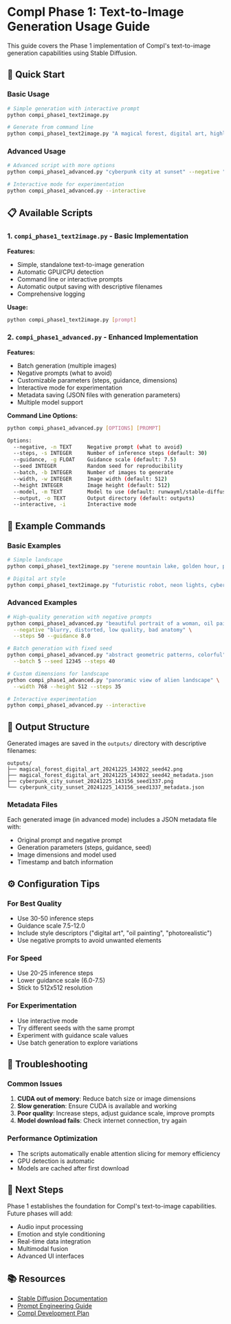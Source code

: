 # CompI Phase 1: Text-to-Image Generation Usage Guide

This guide covers the Phase 1 implementation of CompI's text-to-image generation capabilities using Stable Diffusion.

## 🚀 Quick Start

### Basic Usage
```bash
# Simple generation with interactive prompt
python compi_phase1_text2image.py

# Generate from command line
python compi_phase1_text2image.py "A magical forest, digital art, highly detailed"
```

### Advanced Usage
```bash
# Advanced script with more options
python compi_phase1_advanced.py "cyberpunk city at sunset" --negative "blurry, low quality" --steps 50 --batch 3

# Interactive mode for experimentation
python compi_phase1_advanced.py --interactive
```

## 📋 Available Scripts

### 1. `compi_phase1_text2image.py` - Basic Implementation
**Features:**
- Simple, standalone text-to-image generation
- Automatic GPU/CPU detection
- Command line or interactive prompts
- Automatic output saving with descriptive filenames
- Comprehensive logging

**Usage:**
```bash
python compi_phase1_text2image.py [prompt]
```

### 2. `compi_phase1_advanced.py` - Enhanced Implementation
**Features:**
- Batch generation (multiple images)
- Negative prompts (what to avoid)
- Customizable parameters (steps, guidance, dimensions)
- Interactive mode for experimentation
- Metadata saving (JSON files with generation parameters)
- Multiple model support

**Command Line Options:**
```bash
python compi_phase1_advanced.py [OPTIONS] [PROMPT]

Options:
  --negative, -n TEXT     Negative prompt (what to avoid)
  --steps, -s INTEGER     Number of inference steps (default: 30)
  --guidance, -g FLOAT    Guidance scale (default: 7.5)
  --seed INTEGER          Random seed for reproducibility
  --batch, -b INTEGER     Number of images to generate
  --width, -w INTEGER     Image width (default: 512)
  --height INTEGER        Image height (default: 512)
  --model, -m TEXT        Model to use (default: runwayml/stable-diffusion-v1-5)
  --output, -o TEXT       Output directory (default: outputs)
  --interactive, -i       Interactive mode
```

## 🎨 Example Commands

### Basic Examples
```bash
# Simple landscape
python compi_phase1_text2image.py "serene mountain lake, golden hour, photorealistic"

# Digital art style
python compi_phase1_text2image.py "futuristic robot, neon lights, cyberpunk style, digital art"
```

### Advanced Examples
```bash
# High-quality generation with negative prompts
python compi_phase1_advanced.py "beautiful portrait of a woman, oil painting style" \
  --negative "blurry, distorted, low quality, bad anatomy" \
  --steps 50 --guidance 8.0

# Batch generation with fixed seed
python compi_phase1_advanced.py "abstract geometric patterns, colorful" \
  --batch 5 --seed 12345 --steps 40

# Custom dimensions for landscape
python compi_phase1_advanced.py "panoramic view of alien landscape" \
  --width 768 --height 512 --steps 35

# Interactive experimentation
python compi_phase1_advanced.py --interactive
```

## 📁 Output Structure

Generated images are saved in the `outputs/` directory with descriptive filenames:

```
outputs/
├── magical_forest_digital_art_20241225_143022_seed42.png
├── magical_forest_digital_art_20241225_143022_seed42_metadata.json
├── cyberpunk_city_sunset_20241225_143156_seed1337.png
└── cyberpunk_city_sunset_20241225_143156_seed1337_metadata.json
```

### Metadata Files
Each generated image (in advanced mode) includes a JSON metadata file with:
- Original prompt and negative prompt
- Generation parameters (steps, guidance, seed)
- Image dimensions and model used
- Timestamp and batch information

## ⚙️ Configuration Tips

### For Best Quality
- Use 30-50 inference steps
- Guidance scale 7.5-12.0
- Include style descriptors ("digital art", "oil painting", "photorealistic")
- Use negative prompts to avoid unwanted elements

### For Speed
- Use 20-25 inference steps
- Lower guidance scale (6.0-7.5)
- Stick to 512x512 resolution

### For Experimentation
- Use interactive mode
- Try different seeds with the same prompt
- Experiment with guidance scale values
- Use batch generation to explore variations

## 🔧 Troubleshooting

### Common Issues
1. **CUDA out of memory**: Reduce batch size or image dimensions
2. **Slow generation**: Ensure CUDA is available and working
3. **Poor quality**: Increase steps, adjust guidance scale, improve prompts
4. **Model download fails**: Check internet connection, try again

### Performance Optimization
- The scripts automatically enable attention slicing for memory efficiency
- GPU detection is automatic
- Models are cached after first download

## 🎯 Next Steps

Phase 1 establishes the foundation for CompI's text-to-image capabilities. Future phases will add:
- Audio input processing
- Emotion and style conditioning
- Real-time data integration
- Multimodal fusion
- Advanced UI interfaces

## 📚 Resources

- [Stable Diffusion Documentation](https://huggingface.co/docs/diffusers)
- [Prompt Engineering Guide](https://prompthero.com/stable-diffusion-prompt-guide)
- [CompI Development Plan](development.md)
